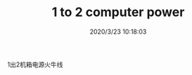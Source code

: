 ﻿---
layout: post 
title: 1 to 2 computer power
tags: 
categories: wire-harness
overview: 
series: 
part_number: KR31
thumb_img: static/202003/297-thumb-20200323181839.jpg
small_img: static/202003/297-20200323181839.jpg
date: 2020/3/23 10:18:03
---


1出2机箱电源火牛线
